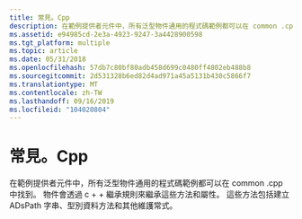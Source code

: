 ```yaml
---
title: 常見。Cpp
description: 在範例提供者元件中，所有泛型物件通用的程式碼範例都可以在 common .cpp 中找到。
ms.assetid: e94985cd-2e3a-4923-9247-3a4428900598
ms.tgt_platform: multiple
ms.topic: article
ms.date: 05/31/2018
ms.openlocfilehash: 57db7c80bf80adb458d699c0480ff4802eb488b8
ms.sourcegitcommit: 2d531328b6ed82d4ad971a45a5131b430c5866f7
ms.translationtype: MT
ms.contentlocale: zh-TW
ms.lasthandoff: 09/16/2019
ms.locfileid: "104020804"
---
```

# <a name="commoncpp"></a>常見。Cpp

在範例提供者元件中，所有泛型物件通用的程式碼範例都可以在 common .cpp 中找到。 物件會透過 c + + 繼承規則來繼承這些方法和屬性。 這些方法包括建立 ADsPath 字串、型別資料方法和其他維護常式。

 

 




